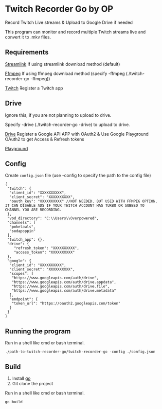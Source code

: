 # Twitch Recorder Go by OP
Record Twitch Live streams & Upload to Google Drive if needed

This program can monitor and record multiple Twitch streams live and convert it to .mkv files.

## Requirements
[Streamlink](https://streamlink.github.io/)  If using streamlink download method (default)

[Ffmpeg](https://ffmpeg.org/) If using ffmpeg download method (specify -ffmpeg (./twitch-recorder-go -ffmpeg))

[Twitch](https://dev.twitch.tv/console) Register a Twitch app

## Drive
Ignore this, if you are not planning to upload to drive.

Specify -drive (./twitch-recorder-go -drive) to upload to drive.

[Drive](https://developers.google.com/drive/api/v3/enable-drive-api) Register a Google API APP with OAuth2 & Use Google Playground OAuth2 to get Access & Refresh tokens

[Playground](https://developers.google.com/oauthplayground/)

## Config

Create `config.json` file (use -config to specify the path to the config file)

```properties
{
 "twitch": {
  "client_id": "XXXXXXXXXX",
  "client_secret": "XXXXXXXXXX",
  "oauth_key": "XXXXXXXXXX" //NOT NEEDED, BUT USED WITH FFMPEG OPTION. IT CAN DISABLE ADS IF YOUR TWITCH ACCOUNT HAS TURBO OR SUBBED TO CHANNEL YOU ARE RECORDING.
 },
 "vod_directory": "C:\\Users\\Overpowered",
 "channels": [
  "pokelawls",
  "sodapoppin"
 ],
 "twitch_app": {},
 "drive": {
    "refresh_token": "XXXXXXXXXX",
    "access_token": "XXXXXXXXXX"
 },
 "google": {
  "client_id": "XXXXXXXXXX",
  "client_secret": "XXXXXXXXXX",
  "scopes": [
   "https://www.googleapis.com/auth/drive",
   "https://www.googleapis.com/auth/drive.appdata",
   "https://www.googleapis.com/auth/drive.file",
   "https://www.googleapis.com/auth/drive.metadata"
  ],
  "endpoint": {
   "token_url": "https://oauth2.googleapis.com/token"
  }
 }
}
```

## Running the program

Run in a shell like cmd or bash terminal.

```shell script
./path-to-twitch-recorder-go/twitch-recorder-go -config ./config.json
```
## Build

1. Install [go](https://golang.org/dl/)
2. Git clone the project

Run in a shell like cmd or bash terminal.
```shell script
go build
```

